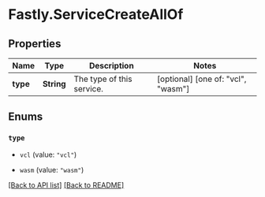 # Fastly.ServiceCreateAllOf

## Properties

Name | Type | Description | Notes
------------ | ------------- | ------------- | -------------
**type** | **String** | The type of this service. | [optional]  [one of: "vcl", "wasm"]



## Enums 

### `type`

* `vcl` (value: `"vcl"`)

* `wasm` (value: `"wasm"`)





[[Back to API list]](../../README.md#endpoints) [[Back to README]](../../README.md)

